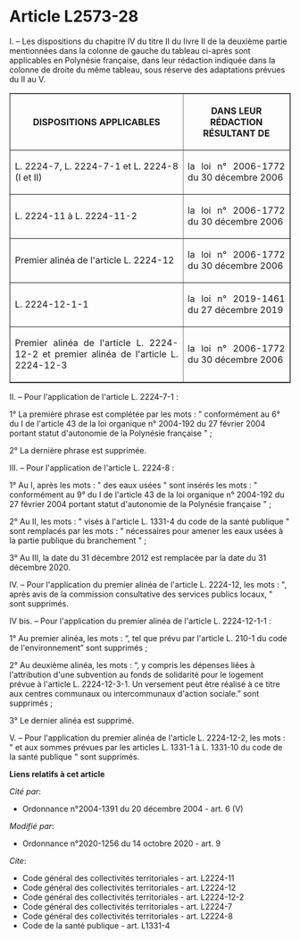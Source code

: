 # Article L2573-28

I. – Les dispositions du chapitre IV du titre II du livre II de la deuxième partie mentionnées dans la colonne de gauche du
tableau ci-après sont applicables en Polynésie française, dans leur rédaction indiquée dans la colonne de droite du même
tableau, sous réserve des adaptations prévues du II au V.

<table border="1">
  <tbody>
    <tr>
      <th>

DISPOSITIONS APPLICABLES</th>
      <th>

DANS LEUR RÉDACTION RÉSULTANT DE</th>
    </tr>
    <tr>
      <td align="justify">

L. 2224-7, L. 2224-7-1 et L. 2224-8 (I et II)</td>
      <td align="justify">

la loi n° 2006-1772 du 30 décembre 2006</td>
    </tr>
    <tr>
      <td align="justify">

L. 2224-11 à L. 2224-11-2</td>
      <td align="justify">

la loi n° 2006-1772 du 30 décembre 2006</td>
    </tr>
    <tr>
      <td align="justify">

Premier alinéa de l'article L. 2224-12</td>
      <td align="justify">

la loi n° 2006-1772 du 30 décembre 2006</td>
    </tr>
    <tr>
      <td align="justify">

L. 2224-12-1-1</td>
      <td align="justify">

la loi n° 2019-1461 du 27 décembre 2019</td>
    </tr>
    <tr>
      <td align="justify">

Premier alinéa de l'article L. 2224-12-2 et premier alinéa de l'article L. 2224-12-3</td>
      <td align="justify">

la loi n° 2006-1772 du 30 décembre 2006</td>
    </tr>
  </tbody>
</table>

II. – Pour l'application de l'article L. 2224-7-1 :

1° La première phrase est complétée par les mots : " conformément au 6° du I de l'article 43 de la loi organique n° 2004-192
du 27 février 2004 portant statut d'autonomie de la Polynésie française " ;

2° La dernière phrase est supprimée.

III. – Pour l'application de l'article L. 2224-8 :

1° Au I, après les mots : " des eaux usées " sont insérés les mots : " conformément au 9° du I de l'article 43 de la loi
organique n° 2004-192 du 27 février 2004 portant statut d'autonomie de la Polynésie française " ;

2° Au II, les mots : " visés à l'article L. 1331-4 du code de la santé publique " sont remplacés par les mots : " nécessaires
pour amener les eaux usées à la partie publique du branchement " ;

3° Au III, la date du 31 décembre 2012 est remplacée par la date du 31 décembre 2020.

IV. – Pour l'application du premier alinéa de l'article L. 2224-12, les mots : ", après avis de la commission consultative
des services publics locaux, " sont supprimés.

IV bis. – Pour l'application du premier alinéa de l'article L. 2224-12-1-1 :

1° Au premier alinéa, les mots : “, tel que prévu par l'article L. 210-1 du code de l'environnement” sont supprimés ;

2° Au deuxième alinéa, les mots : “, y compris les dépenses liées à l'attribution d'une subvention au fonds de solidarité
pour le logement prévue à l'article L. 2224-12-3-1. Un versement peut être réalisé à ce titre aux centres communaux ou
intercommunaux d'action sociale.” sont supprimés ;

3° Le dernier alinéa est supprimé.

V. – Pour l'application du premier alinéa de l'article L. 2224-12-2, les mots : " et aux sommes prévues par les articles L.
1331-1 à L. 1331-10 du code de la santé publique " sont supprimés.

**Liens relatifs à cet article**

_Cité par_:

  - Ordonnance n°2004-1391 du 20 décembre 2004 - art. 6 (V)

_Modifié par_:

  - Ordonnance n°2020-1256 du 14 octobre 2020 - art. 9

_Cite_:

  - Code général des collectivités territoriales - art. L2224-11
  - Code général des collectivités territoriales - art. L2224-12
  - Code général des collectivités territoriales - art. L2224-12-2
  - Code général des collectivités territoriales - art. L2224-7
  - Code général des collectivités territoriales - art. L2224-8
  - Code de la santé publique - art. L1331-4

